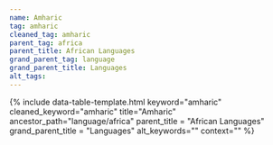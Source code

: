 ```yaml
---
name: Amharic
tag: amharic
cleaned_tag: amharic
parent_tag: africa
parent_title: African Languages
grand_parent_tag: language
grand_parent_title: Languages
alt_tags: 
---
```


{% include data-table-template.html 
  keyword="amharic" 
  cleaned_keyword="amharic" 
  title="Amharic"
  ancestor_path="language/africa" 
  parent_title = "African Languages"
  grand_parent_title = "Languages"
  alt_keywords=""
  context=""
%}

